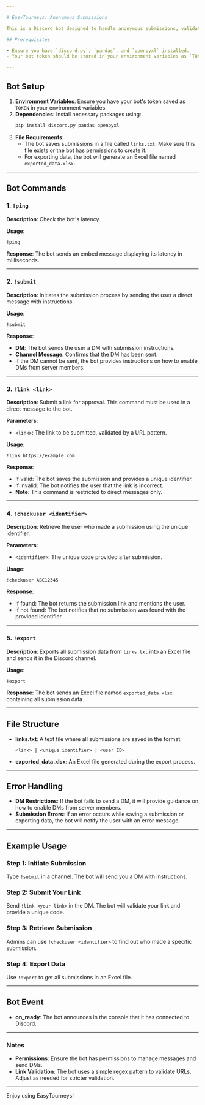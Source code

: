 ```yaml
---

# EasyTourneys: Anonymous Submissions

This is a Discord bot designed to handle anonymous submissions, validate links, and manage data efficiently. It also includes helpful commands for managing and exporting submissions.

## Prerequisites

- Ensure you have `discord.py`, `pandas`, and `openpyxl` installed.
- Your bot token should be stored in your environment variables as `TOKEN`.

---
```


## Bot Setup

1. **Environment Variables**: Ensure you have your bot's token saved as `TOKEN` in your environment variables.
2. **Dependencies**: Install necessary packages using:
   ```bash
   pip install discord.py pandas openpyxl
   ```
3. **File Requirements**: 
   - The bot saves submissions in a file called `links.txt`. Make sure this file exists or the bot has permissions to create it.
   - For exporting data, the bot will generate an Excel file named `exported_data.xlsx`.

---

## Bot Commands

### 1. `!ping`

**Description**: Check the bot's latency.

**Usage**: 
``` 
!ping
```

**Response**: The bot sends an embed message displaying its latency in milliseconds.

---

### 2. `!submit`

**Description**: Initiates the submission process by sending the user a direct message with instructions.

**Usage**:
```
!submit
```

**Response**:
- **DM**: The bot sends the user a DM with submission instructions.
- **Channel Message**: Confirms that the DM has been sent.
- If the DM cannot be sent, the bot provides instructions on how to enable DMs from server members.

---

### 3. `!link <link>`

**Description**: Submit a link for approval. This command must be used in a direct message to the bot.

**Parameters**:
- `<link>`: The link to be submitted, validated by a URL pattern.

**Usage**:
```
!link https://example.com
```

**Response**:
- If valid: The bot saves the submission and provides a unique identifier.
- If invalid: The bot notifies the user that the link is incorrect.
- **Note**: This command is restricted to direct messages only.

---

### 4. `!checkuser <identifier>`

**Description**: Retrieve the user who made a submission using the unique identifier.

**Parameters**:
- `<identifier>`: The unique code provided after submission.

**Usage**:
```
!checkuser ABC12345
```

**Response**:
- If found: The bot returns the submission link and mentions the user.
- If not found: The bot notifies that no submission was found with the provided identifier.

---

### 5. `!export`

**Description**: Exports all submission data from `links.txt` into an Excel file and sends it in the Discord channel.

**Usage**:
```
!export
```

**Response**: The bot sends an Excel file named `exported_data.xlsx` containing all submission data.

---

## File Structure

- **links.txt**: A text file where all submissions are saved in the format:
  ```
  <link> | <unique identifier> | <user ID>
  ```
- **exported_data.xlsx**: An Excel file generated during the export process.

---

## Error Handling

- **DM Restrictions**: If the bot fails to send a DM, it will provide guidance on how to enable DMs from server members.
- **Submission Errors**: If an error occurs while saving a submission or exporting data, the bot will notify the user with an error message.

---

## Example Usage

### Step 1: Initiate Submission
Type `!submit` in a channel. The bot will send you a DM with instructions.

### Step 2: Submit Your Link
Send `!link <your link>` in the DM. The bot will validate your link and provide a unique code.

### Step 3: Retrieve Submission
Admins can use `!checkuser <identifier>` to find out who made a specific submission.

### Step 4: Export Data
Use `!export` to get all submissions in an Excel file.

---

## Bot Event

- **on_ready**: The bot announces in the console that it has connected to Discord.

---

### Notes

- **Permissions**: Ensure the bot has permissions to manage messages and send DMs.
- **Link Validation**: The bot uses a simple regex pattern to validate URLs. Adjust as needed for stricter validation.

---

Enjoy using EasyTourneys!
